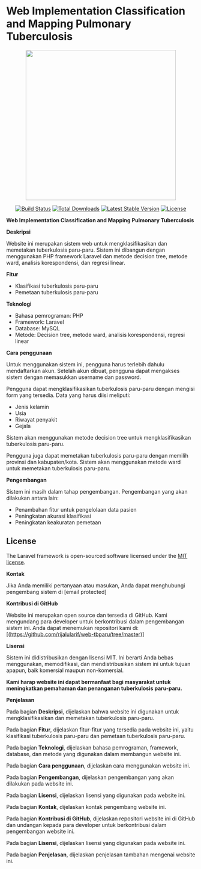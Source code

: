 # Web Implementation Classification and Mapping Pulmonary Tuberculosis

<p align="center"><a href="https://laravel.com" target="_blank"><img src="https://raw.githubusercontent.com/laravel/art/master/logo-lockup/5%20SVG/2%20CMYK/1%20Full%20Color/laravel-logolockup-cmyk-red.svg" width="400"></a></p>

<p align="center">
<a href="https://travis-ci.org/laravel/framework"><img src="https://travis-ci.org/laravel/framework.svg" alt="Build Status"></a>
<a href="https://packagist.org/packages/laravel/framework"><img src="https://img.shields.io/packagist/dt/laravel/framework" alt="Total Downloads"></a>
<a href="https://packagist.org/packages/laravel/framework"><img src="https://img.shields.io/packagist/v/laravel/framework" alt="Latest Stable Version"></a>
<a href="https://packagist.org/packages/laravel/framework"><img src="https://img.shields.io/packagist/l/laravel/framework" alt="License"></a>
</p>

**Web Implementation Classification and Mapping Pulmonary Tuberculosis**

**Deskripsi**

Website ini merupakan sistem web untuk mengklasifikasikan dan memetakan tuberkulosis paru-paru. Sistem ini dibangun dengan menggunakan PHP framework Laravel dan metode decision tree, metode ward, analisis korespondensi, dan regresi linear.

**Fitur**

* Klasifikasi tuberkulosis paru-paru
* Pemetaan tuberkulosis paru-paru

**Teknologi**

* Bahasa pemrograman: PHP
* Framework: Laravel
* Database: MySQL
* Metode: Decision tree, metode ward, analisis korespondensi, regresi linear

**Cara penggunaan**

Untuk menggunakan sistem ini, pengguna harus terlebih dahulu mendaftarkan akun. Setelah akun dibuat, pengguna dapat mengakses sistem dengan memasukkan username dan password.

Pengguna dapat mengklasifikasikan tuberkulosis paru-paru dengan mengisi form yang tersedia. Data yang harus diisi meliputi:

* Jenis kelamin
* Usia
* Riwayat penyakit
* Gejala

Sistem akan menggunakan metode decision tree untuk mengklasifikasikan tuberkulosis paru-paru.

Pengguna juga dapat memetakan tuberkulosis paru-paru dengan memilih provinsi dan kabupaten/kota. Sistem akan menggunakan metode ward untuk memetakan tuberkulosis paru-paru.

**Pengembangan**

Sistem ini masih dalam tahap pengembangan. Pengembangan yang akan dilakukan antara lain:

* Penambahan fitur untuk pengelolaan data pasien
* Peningkatan akurasi klasifikasi
* Peningkatan keakuratan pemetaan

## License

The Laravel framework is open-sourced software licensed under the [MIT license](https://opensource.org/licenses/MIT).

**Kontak**

Jika Anda memiliki pertanyaan atau masukan, Anda dapat menghubungi pengembang sistem di [email protected]

**Kontribusi di GitHub**

Website ini merupakan open source dan tersedia di GitHub. Kami mengundang para developer untuk berkontribusi dalam pengembangan sistem ini. Anda dapat menemukan repositori kami di: [(https://github.com/rijalularif/web-tbparu/tree/master)]

**Lisensi**

Sistem ini didistribusikan dengan lisensi MIT. Ini berarti Anda bebas menggunakan, memodifikasi, dan mendistribusikan sistem ini untuk tujuan apapun, baik komersial maupun non-komersial.

**Kami harap website ini dapat bermanfaat bagi masyarakat untuk meningkatkan pemahaman dan penanganan tuberkulosis paru-paru.**

**Penjelasan**

Pada bagian **Deskripsi**, dijelaskan bahwa website ini digunakan untuk mengklasifikasikan dan memetakan tuberkulosis paru-paru.

Pada bagian **Fitur**, dijelaskan fitur-fitur yang tersedia pada website ini, yaitu klasifikasi tuberkulosis paru-paru dan pemetaan tuberkulosis paru-paru.

Pada bagian **Teknologi**, dijelaskan bahasa pemrograman, framework, database, dan metode yang digunakan dalam membangun website ini.

Pada bagian **Cara penggunaan**, dijelaskan cara menggunakan website ini.

Pada bagian **Pengembangan**, dijelaskan pengembangan yang akan dilakukan pada website ini.

Pada bagian **Lisensi**, dijelaskan lisensi yang digunakan pada website ini.

Pada bagian **Kontak**, dijelaskan kontak pengembang website ini.

Pada bagian **Kontribusi di GitHub**, dijelaskan repositori website ini di GitHub dan undangan kepada para developer untuk berkontribusi dalam pengembangan website ini.

Pada bagian **Lisensi**, dijelaskan lisensi yang digunakan pada website ini.

Pada bagian **Penjelasan**, dijelaskan penjelasan tambahan mengenai website ini.
